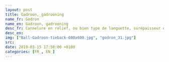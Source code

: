 ```yaml
---
layout: post
title: Gadroon,_gadrooning
name_fr: Godron
name_en: Gadroon, gadrooning
desc_fr: Cannelure en relief, ou bien type de languette, surépaisseur de matière qui peut servir à ajuster un emboitement entre deux pièces.
desc_en: 
img: ["Ball-Gadroon-tieback-600x600.jpg", "godron_31.jpg"]
src: 
date: 2019-03-15 17:58:00 +0100
categories: [FR_, EN_]
---
```

